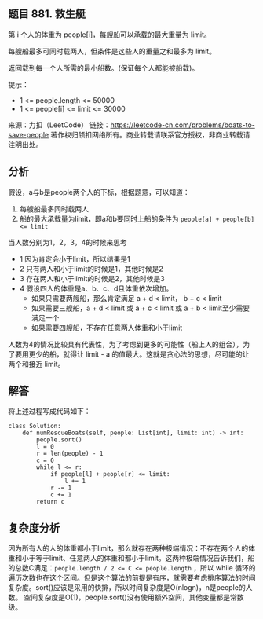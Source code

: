 ## 题目 881. 救生艇

第 i 个人的体重为 people[i]，每艘船可以承载的最大重量为 limit。

每艘船最多可同时载两人，但条件是这些人的重量之和最多为 limit。

返回载到每一个人所需的最小船数。(保证每个人都能被船载)。

提示：

* 1 <= people.length <= 50000
* 1 <= people[i] <= limit <= 30000

来源：力扣（LeetCode）
链接：https://leetcode-cn.com/problems/boats-to-save-people
著作权归领扣网络所有。商业转载请联系官方授权，非商业转载请注明出处。

## 分析

假设，a与b是people两个人的下标，根据题意，可以知道：

1. 每艘船最多同时载两人
2. 船的最大承载量为limit，即a和b要同时上船的条件为 `people[a] + people[b] <= limit`

当人数分别为1，2，3，4的时候来思考

* 1 因为肯定会小于limit，所以结果是1
* 2 只有两人和小于limit的时候是1，其他时候是2
* 3 存在两人和小于limit的时候是2，其他时候是3
* 4 假设四人的体重是a、b、c、d且体重依次增加。
    * 如果只需要两艘船，那么肯定满足 a + d < limit， b + c < limit
    * 如果需要三艘船，a + d < limit 或 a + c < limit 或 a + b < limit至少需要满足一个
    * 如果需要四艘船，不存在任意两人体重和小于limit

人数为4的情况比较具有代表性，为了考虑到更多的可能性（船上人的组合），为了要用更少的船，就得让 limit - a 的值最大。这就是贪心法的思想，尽可能的让两个和接近 limit。

## 解答

将上述过程写成代码如下：

```python3
class Solution:
    def numRescueBoats(self, people: List[int], limit: int) -> int:
        people.sort()
        l = 0
        r = len(people) - 1
        c = 0
        while l <= r:
            if people[l] + people[r] <= limit:
                l += 1
            r -= 1
            c += 1
        return c
```

## 复杂度分析

因为所有人的人的体重都小于limit，那么就存在两种极端情况：不存在两个人的体重和小于等于limit、任意两人的体重和都小于limit。这两种极端情况告诉我们，船的总数C满足：`people.length / 2 <= C <= people.length` ，所以 while 循环的遍历次数也在这个区间。但是这个算法的前提是有序，就需要考虑排序算法的时间复杂度。sort()应该是采用的快排，所以时间复杂度是O(nlogn)，n是people的人数。
空间复杂度是O(1)，people.sort()没有使用额外空间，其他变量都是常数级。